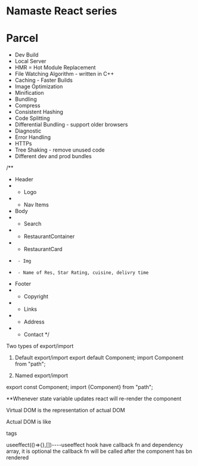 # Namaste React series

# Parcel

- Dev Build
- Local Server
- HMR = Hot Module Replacement
- File Watching Algorithm - written in C++
- Caching - Faster Builds
- Image Optimization
- Minification
- Bundling
- Compress
- Consistent Hashing
- Code Splitting
- Differential Bundling - support older browsers
- Diagnostic
- Error Handling
- HTTPs
- Tree Shaking - remove unused code
- Different dev and prod bundles

/\*\*

- Header
- - Logo
- - Nav Items
- Body
- - Search
- - RestaurantContainer
- - RestaurantCard
-      - Img
-      - Name of Res, Star Rating, cuisine, delivry time
- Footer
- - Copyright
- - Links
- - Address
- - Contact
    \*/

Two types of export/import

1. Default export/import
   export default Component;
   import Component from "path";

2. Named export/import

export const Component;
import {Component} from "path";

\*\*Whenever state variable updates react will re-render the component

Virtual DOM is the representation of actual DOM

Actual DOM is like <div> tags

useeffect(()=>{},[])----useeffect hook have callback fn and dependency array, it is optional
the callback fn will be called after the component has bn rendered
